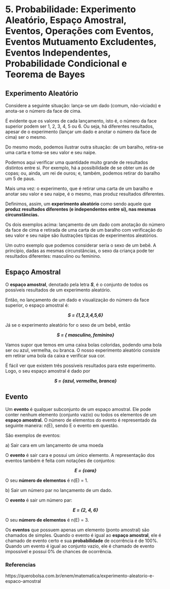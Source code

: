<h1>5. Probabilidade: Experimento Aleatório, Espaço Amostral, Eventos, Operações com Eventos, Eventos Mutuamento Excludentes, Eventos Independentes, Probabilidade Condicional e Teorema de Bayes</h1>
<h2>Experimento Aleatório</h2>
<p>Considere a seguinte situação: lança-se um dado (comum, não-viciado) e anota-se o número da face de cima. </p>
<p>É evidente que os valores de cada lançamento, isto é, o número da face superior podem ser 1, 2, 3, 4, 5 ou 6. Ou seja, há diferentes resultados, apesar de o experimento (lançar um dado e anotar o número da face de cima) ser o mesmo.</p>
<p>Do mesmo modo, podemos ilustrar outra situação: de um baralho, retira-se uma carta e toma-se seu valor e seu naipe. </p>
<p>Podemos aqui verificar uma quantidade muito grande de resultados distintos entre si. Por exemplo, há a possibilidade de se obter um ás de copas; ou, ainda, um rei de ouros; e, também, podemos retirar do baralho um 5 de paus.</p>
<p>Mais uma vez: o experimento, que é retirar uma carta de um baralho e anotar seu valor e seu naipe, é o mesmo, mas produz resultados diferentes.</p>
<p>Definimos, assim, um <b>experimento aleatório</b> como sendo aquele que <b>produz resultados diferentes (e independentes entre si), nas mesmas circunstâncias.</b></p>
<p>Os dois exemplos acima: lançamento de um dado com anotação do número da face de cima e retirada de uma carta de um baralho com verificação do seu valor e seu naipe são ilustrações típicas de experimentos aleatórios.</p>
<p>Um outro exemplo que podemos considerar seria o sexo de um bebê. A princípio, dadas as mesmas circunstâncias, o sexo da criança pode ter resultados diferentes: masculino ou feminino.</p>
<h2>Espaço Amostral</h2>
<p>O <b>espaço amostral</b>, denotado pela letra <i><b>S</b></i>, é o conjunto de todos os possíveis resultados de um experimento aleatório.</p>
<p>Então, no lançamento de um dado e visualização do número da face superior, o espaço amostral é:</p>
<p style="text-align:center"><i><b>S = {1,2,3,4,5,6}</b></i></p>
<p>Já se o experimento aleatório for o sexo de um bebê, então</p>
<p style="text-align:center"><i><b>S = { masculino, feminino}</b></i></p>
<p>Vamos supor que temos em uma caixa bolas coloridas, podendo uma bola ser ou azul, vermelha, ou branca. O nosso experimento aleatório consiste em retirar uma bola da caixa e verificar sua cor.</p>
<p>É fácil ver que existem três possíveis resultados para este experimento. Logo, o seu espaço amostral é dado por</p>
<p align="center"><i><b>S = {azul, vermelha, branca}</b></i></p>
<h2>Evento</h2>
<p>Um <b>evento</b> é qualquer subconjunto de um espaço amostral. Ele pode conter nenhum elemento (conjunto vazio) ou todos os elementos de um <b>espaço amostral.</b> O número de elementos do evento é representado da seguinte maneira: n(E), sendo E o evento em questão.</p>
<p>São exemplos de eventos:</p>
<p>a) Sair cara em um lançamento de uma moeda</p>
<p>O <b>evento</b> é sair cara e possui um único elemento. A representação dos eventos também é feita com notações de conjuntos:</p>
<p style="text-align:center"><i><b>E = {cara}</b></i></p>
<p>O seu <b>número de elementos</b> é n(E) = 1.</p>
<p>b) Sair um número par no lançamento de um dado.</p>
<p>O <b>evento</b> é sair um número par:</p>
<p style="text-align:center"><i><b>E = {2, 4, 6}</b></i></p>
<p>O seu <b>número de elementos</b> é n(E) = 3.</p>
<p>Os <b>eventos</b> que possuem apenas um elemento (ponto amostral) são chamados de simples. Quando o evento é igual ao <b>espaço amostral</b>, ele é chamado de evento certo e sua <b>probabilidade</b> de ocorrência é de 100%. Quando um evento é igual ao conjunto vazio, ele é chamado de evento impossível e possui 0% de chances de ocorrência.</p>

<h3>Referencias</h3>
<p>https://querobolsa.com.br/enem/matematica/experimento-aleatorio-e-espaco-amostral</p>
